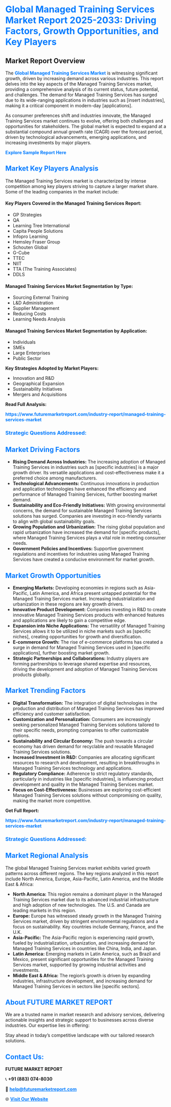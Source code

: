 <h1 style="color: #007BFF;">Global Managed Training Services Market Report 2025-2033: Driving Factors, Growth Opportunities, and Key Players</h1>

<section id="overview">
<h2>Market Report Overview</h2>
<p>The <a href="https://www.futuremarketreport.com/industry-report/managed-training-services-market" style="color: #007BFF; text-decoration: none;"><strong>Global Managed Training Services Market</strong></a> is witnessing significant growth, driven by increasing demand across various industries. This report delves into the key aspects of the Managed Training Services market, providing a comprehensive analysis of its current status, future potential, and challenges. The demand for Managed Training Services has surged due to its wide-ranging applications in industries such as [insert industries], making it a critical component in modern-day [applications].</p>
<p>As consumer preferences shift and industries innovate, the Managed Training Services market continues to evolve, offering both challenges and opportunities for stakeholders. The global market is expected to expand at a substantial compound annual growth rate (CAGR) over the forecast period, driven by technological advancements, emerging applications, and increasing investments by major players.</p>
</section>

<section id="overview">
<p><a href="https://www.futuremarketreport.com/request-sample/reportId=25912" style="color: #007BFF; text-decoration: none;"><strong>Explore Sample Report Here</strong></a></p>
</section>

<section id="key-players">
<h2 style="color: #007BFF;">Market Key Players Analysis</h2>
<p>The Managed Training Services market is characterized by intense competition among key players striving to capture a larger market share. Some of the leading companies in the market include:</p>
<h4>Key Players Covered in the Managed Training Services Report:</h4>
<ul><li>GP Strategies</li><li>QA</li><li>Learning Tree International</li><li>Capita People Solutions</li><li>Infopro Learning</li><li>Hemsley Fraser Group</li><li>Schouten Global</li><li>G-Cube</li><li>TTEC</li><li>NIIT</li><li>TTA (The Training Associates)</li><li>DDLS</li></ul>
<h4>Managed Training Services Market Segmentation by Type:</h4>
<ul><li>Sourcing External Training</li><li>L&amp;D Administration</li><li>Supplier Management</li><li>Reducing Costs</li><li>Learning Needs Analysis</li></ul>

<h4>Managed Training Services Market Segmentation by Application:</h4>
<ul><li>Individuals</li><li>SMEs</li><li>Large Enterprises</li><li>Public Sector</li></ul>
<p><strong>Key Strategies Adopted by Market Players:</strong></p>
<ul>
<li>Innovation and R&D</li>
<li>Geographical Expansion</li>
<li>Sustainability Initiatives</li>
<li>Mergers and Acquisitions</li>
</ul>
</section>

<section>
<p><strong>Read Full Analysis: </strong></p><a href="https://www.futuremarketreport.com/industry-report/managed-training-services-market" style="color: #007BFF; text-decoration: none;"><strong>https://www.futuremarketreport.com/industry-report/managed-training-services-market</strong></a>
<h3 style="color: #007BFF;">Strategic Questions Addressed:</h3>
</section>

<section id="driving-factors">
<h2 style="color: #007BFF;">Market Driving Factors</h2>
<ul>
<li><strong>Rising Demand Across Industries:</strong> The increasing adoption of Managed Training Services in industries such as [specific industries] is a major growth driver. Its versatile applications and cost-effectiveness make it a preferred choice among manufacturers.</li>
<li><strong>Technological Advancements:</strong> Continuous innovations in production and application technologies have enhanced the efficiency and performance of Managed Training Services, further boosting market demand.</li>
<li><strong>Sustainability and Eco-Friendly Initiatives:</strong> With growing environmental concerns, the demand for sustainable Managed Training Services solutions has surged. Companies are investing in eco-friendly variants to align with global sustainability goals.</li>
<li><strong>Growing Population and Urbanization:</strong> The rising global population and rapid urbanization have increased the demand for [specific products], where Managed Training Services plays a vital role in meeting consumer needs.</li>
<li><strong>Government Policies and Incentives:</strong> Supportive government regulations and incentives for industries using Managed Training Services have created a conducive environment for market growth.</li>
</ul>
</section>

<section id="growth-opportunities">
<h2 style="color: #007BFF;">Market Growth Opportunities</h2>
<ul>
<li><strong>Emerging Markets:</strong> Developing economies in regions such as Asia-Pacific, Latin America, and Africa present untapped potential for the Managed Training Services market. Increasing industrialization and urbanization in these regions are key growth drivers.</li>
<li><strong>Innovative Product Development:</strong> Companies investing in R&D to create innovative Managed Training Services products with enhanced features and applications are likely to gain a competitive edge.</li>
<li><strong>Expansion into Niche Applications:</strong> The versatility of Managed Training Services allows it to be utilized in niche markets such as [specific niches], creating opportunities for growth and diversification.</li>
<li><strong>E-commerce Growth:</strong> The rise of e-commerce platforms has created a surge in demand for Managed Training Services used in [specific applications], further boosting market growth.</li>
<li><strong>Strategic Partnerships and Collaborations:</strong> Industry players are forming partnerships to leverage shared expertise and resources, driving the development and adoption of Managed Training Services products globally.</li>
</ul>
</section>

<section id="trending-factors">
<h2 style="color: #007BFF;">Market Trending Factors</h2>
<ul>
<li><strong>Digital Transformation:</strong> The integration of digital technologies in the production and distribution of Managed Training Services has improved efficiency and customer satisfaction.</li>
<li><strong>Customization and Personalization:</strong> Consumers are increasingly seeking personalized Managed Training Services solutions tailored to their specific needs, prompting companies to offer customizable options.</li>
<li><strong>Sustainability and Circular Economy:</strong> The push towards a circular economy has driven demand for recyclable and reusable Managed Training Services solutions.</li>
<li><strong>Increased Investment in R&D:</strong> Companies are allocating significant resources to research and development, resulting in breakthroughs in Managed Training Services technology and applications.</li>
<li><strong>Regulatory Compliance:</strong> Adherence to strict regulatory standards, particularly in industries like [specific industries], is influencing product development and quality in the Managed Training Services market.</li>
<li><strong>Focus on Cost-Effectiveness:</strong> Businesses are exploring cost-efficient Managed Training Services solutions without compromising on quality, making the market more competitive.</li>
</ul>
</section>

<section>
<p><strong>Get Full Report: </strong></p><a href="https://www.futuremarketreport.com/industry-report/managed-training-services-market" style="color: #007BFF; text-decoration: none;"><strong>https://www.futuremarketreport.com/industry-report/managed-training-services-market</strong></a>
<h3 style="color: #007BFF;">Strategic Questions Addressed:</h3>
</section>


<section id="regional-analysis">
<h2 style="color: #007BFF;">Market Regional Analysis</h2>
<p>The global Managed Training Services market exhibits varied growth patterns across different regions. The key regions analyzed in this report include North America, Europe, Asia-Pacific, Latin America, and the Middle East & Africa:</p>
<ul>
<li><strong>North America:</strong> This region remains a dominant player in the Managed Training Services market due to its advanced industrial infrastructure and high adoption of new technologies. The U.S. and Canada are leading markets in this region.</li>
<li><strong>Europe:</strong> Europe has witnessed steady growth in the Managed Training Services market, driven by stringent environmental regulations and a focus on sustainability. Key countries include Germany, France, and the U.K.</li>
<li><strong>Asia-Pacific:</strong> The Asia-Pacific region is experiencing rapid growth, fueled by industrialization, urbanization, and increasing demand for Managed Training Services in countries like China, India, and Japan.</li>
<li><strong>Latin America:</strong> Emerging markets in Latin America, such as Brazil and Mexico, present significant opportunities for the Managed Training Services market, supported by growing industrial activities and investments.</li>
<li><strong>Middle East & Africa:</strong> The region’s growth is driven by expanding industries, infrastructure development, and increasing demand for Managed Training Services in sectors like [specific sectors].</li>
</ul>
</section>

<footer>
<h2 style="color: #007BFF;">About FUTURE MARKET REPORT</h2>
<p>We are a trusted name in market research and advisory services, delivering actionable insights and strategic support to businesses across diverse industries. Our expertise lies in offering:</p>

<p>Stay ahead in today’s competitive landscape with our tailored research solutions.</p>

<h2 style="color: #007BFF;">Contact Us:</h2>
<p><strong>FUTURE MARKET REPORT</strong></p>
<p>📞 <strong>+91 (883) 074-8030</strong></p>
<p>📧 <strong><a href="mailto:help@futuremarketreport.com" style="color: #007BFF;">help@futuremarketreport.com</a></strong></p>
<p>🌐 <strong><a href="https://www.futuremarketreport.com/" style="color: #007BFF;">Visit Our Website</a></strong></p>
</footer>